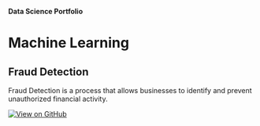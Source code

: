 
**Data Science Portfolio**

# Machine Learning

## Fraud Detection
Fraud Detection is a process that allows businesses to identify and prevent unauthorized financial activity.

[![View on GitHub](https://img.shields.io/badge/GitHub-View_on_GitHub-blue?logo=GitHub)](https://github.com/sanngh/fraud_detection)

